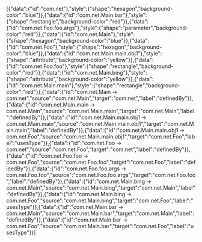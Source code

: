 [{"data":{"id":"com.net"},"style":{"shape":"hexagon","background-color":"blue"}},{"data":{"id":"com.net.Main.bar"},"style":{"shape":"rectangle","background-color":"red"}},{"data":{"id":"com.net.Foo.foo.args"},"style":{"shape":"parameter","background-color":"red"}},{"data":{"id":"com.net.Main"},"style":{"shape":"hexagon","background-color":"blue"}},{"data":{"id":"com.net.Foo"},"style":{"shape":"hexagon","background-color":"blue"}},{"data":{"id":"com.net.Main.main.obj1"},"style":{"shape":"attribute","background-color":"yellow"}},{"data":{"id":"com.net.Foo.foo"},"style":{"shape":"rectangle","background-color":"red"}},{"data":{"id":"com.net.Main.bing"},"style":{"shape":"attribute","background-color":"yellow"}},{"data":{"id":"com.net.Main.main"},"style":{"shape":"rectangle","background-color":"red"}},{"data":{"id":"com.net.Main -> com.net","source":"com.net.Main","target":"com.net","label":"definedBy"}},{"data":{"id":"com.net.Main.main -> com.net.Main","source":"com.net.Main.main","target":"com.net.Main","label":"definedBy"}},{"data":{"id":"com.net.Main.main.obj1 -> com.net.Main.main","source":"com.net.Main.main.obj1","target":"com.net.Main.main","label":"definedBy"}},{"data":{"id":"com.net.Main.main.obj1 -> com.net.Foo","source":"com.net.Main.main.obj1","target":"com.net.Foo","label":"usesType"}},{"data":{"id":"com.net.Foo -> com.net","source":"com.net.Foo","target":"com.net","label":"definedBy"}},{"data":{"id":"com.net.Foo.foo -> com.net.Foo","source":"com.net.Foo.foo","target":"com.net.Foo","label":"definedBy"}},{"data":{"id":"com.net.Foo.foo.args -> com.net.Foo.foo","source":"com.net.Foo.foo.args","target":"com.net.Foo.foo","label":"definedBy"}},{"data":{"id":"com.net.Main.bing -> com.net.Main","source":"com.net.Main.bing","target":"com.net.Main","label":"definedBy"}},{"data":{"id":"com.net.Main.bing -> com.net.Foo","source":"com.net.Main.bing","target":"com.net.Foo","label":"usesType"}},{"data":{"id":"com.net.Main.bar -> com.net.Main","source":"com.net.Main.bar","target":"com.net.Main","label":"definedBy"}},{"data":{"id":"com.net.Main.bar -> com.net.Foo","source":"com.net.Main.bar","target":"com.net.Foo","label":"usesType"}}]